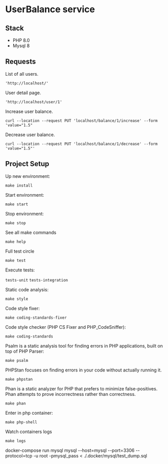  UserBalance service
============

## Stack

- PHP 8.0
- Mysql 8

## Requests

List of all users.

`'http://localhost/'`

User detail page.

`'http://localhost/user/1'`

Increase user balance.

`curl --location --request PUT 'localhost/balance/1/increase' --form 'value="1.5"`

Decrease user balance.

`curl --location --request PUT 'localhost/balance/1/decrease' --form 'value="1.5"'`

## Project Setup

Up new environment:

`make install`

Start environment:

`make start`

Stop environment:

`make stop`

See all make commands

`make help`

Full test circle

`make test`

Execute tests:

`tests-unit` 
`tests-integration`

Static code analysis:

`make style`

Code style fixer:

`make coding-standards-fixer`

Code style checker (PHP CS Fixer and PHP_CodeSniffer):

`make coding-standards`

Psalm is a static analysis tool for finding errors in PHP applications, built on top of PHP Parser:

`make psalm`

PHPStan focuses on finding errors in your code without actually running it.

`make phpstan`

Phan is a static analyzer for PHP that prefers to minimize false-positives. Phan attempts to prove incorrectness rather than correctness.

`make phan`

Enter in php container:

`make php-shell`

Watch containers logs

`make logs`

docker-compose run mysql mysql --host=mysql --port=3306 --protocol=tcp -u root -pmysql_pass < ./.docker/mysql/test_dump.sql
